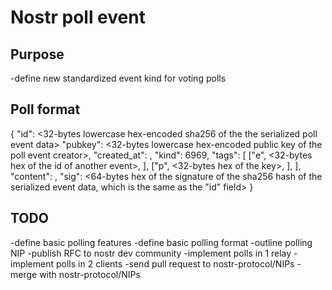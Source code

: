 # Nostr poll event

## Purpose
-define new standardized event kind for voting polls

## Poll format

{
  "id": <32-bytes lowercase hex-encoded sha256 of the the serialized poll event data>
  "pubkey": <32-bytes lowercase hex-encoded public key of the poll event creator>,
  "created_at": <unix timestamp in seconds>,
  "kind": 6969,
  "tags": [
    ["e", <32-bytes hex of the id of another event>, <recommended relay URL>],
    ["p", <32-bytes hex of the key>, <recommended relay URL>],
  ],
  "content": <arbitrary string>,
  "sig": <64-bytes hex of the signature of the sha256 hash of the serialized event data, which is the same as the "id" field>
}

## TODO

-define basic polling features
-define basic polling format
-outline polling NIP
-publish RFC to nostr dev community
-implement polls in 1 relay
-implement polls in 2 clients
-send pull request to nostr-protocol/NIPs
-merge with nostr-protocol/NIPs
